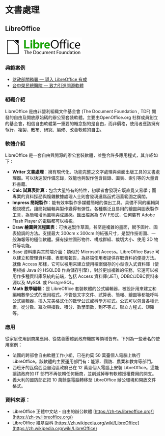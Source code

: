 # **文書處理**

## **LibreOffice**

![](/assets/LibreOffice.png)

### 典範案例

* [財政部關務署 — 導入 LibreOffice 有成](/cai-zheng-bu-guan-wu-shu-dao-ru-libreoffice-you-cheng.md)
* [台中榮民總醫院 — 致力引進開源軟體](//use-case/vghtc.md)

### 組織介紹

LibreOffice 是由非營利組織文件基金會 \(The Document Foundation , TDF\) 開發的自由及開放原始碼的辦公室套裝軟體。主要由OpenOffice.org 社群成員創立的基金會，相信自由軟體第一重要的概念指的是自由，而非價格，使用者應該擁有執行、複製、散布、研究、編修、改善軟體的自由。

### 軟體介紹

LibreOffice 是一套自由與開源的辦公套裝軟體，並整合許多應用程式，其介紹如下：

* **Writer 文書處理**：擁有現代化、功能完整之文字處理與桌面出版工具的文書處理器。可以快速製作備忘錄，效能也夠製作包含目錄、圖表、索引等的大量資料書籍。
* **Calc 試算表計算**：包含大量特有的特性，初學者會發現它既直覺又易學；而專業的資料探勘與複雜數據處理人士則會發現進階函式涵蓋範圍之廣闊。
* **Impress 簡報製作**：能有效率製作多媒體簡報的傑出工具。具備不同的編輯與檢視模式，讓簡報編輯與製作變得有彈性。各種廣泛且易用的繪圖與圖表製作工具，為簡報增添風味與成熟感。匯出檔案為 SW F形式，任何裝有 Adobe Flash Player 的電腦都可以檢視。
* **Draw 繪圖與流程圖表**：可快速製作草圖，甚至是複雜的畫面，賦予圖片、圖表協調的方法。支援最大 300cm x 300cm 的紙張尺寸，是製作技術圖、一般海報等的極佳軟體。擁有操控圖形物件、構成群組、裁切大小、使用 3D 物件等功能。
* Base 資料庫與其前端介面：類似於 Microsoft Access。LibreOffice Base 可以建立和管理資料庫、表單和報告，為終端使用者提供存取資料的便捷方法。就像 Access 那樣，它可以被用來建立使用檔案儲存的小型嵌入式資料庫（使用根據 Java 的 HSQLDB 作為儲存引擎），對於更加複雜的任務，它還可以被用作多種資料庫系統的前端，包括 Access 資料庫\(JET\), ODBC/JDBC資料來源以及 MySQL 或 PostgreSQL。
* **Math 數學編輯**：是 LibreOffice 套裝軟體的公式編輯器，被設計用來建立和編輯數學公式的應用程式。不管是文字文件、試算表、簡報、繪圖等都能呼叫公式編輯器，插入完美格式化的數學公式或科學方程式。公式可以包含各種元素，從分數、冪次與指數、積分、數學函數，到不等式、聯立方程式、矩陣等。

### 應用

從家庭使用到商業應用、從慈善團體到政府機關等領域皆有。下列為一些著名的使用案例：

* 法國的跨部會自由軟體工作小組，已在約莫 50 萬臺個人電腦上執行 LibreOffice。該軟體的主要運用部門有：能源、國防、農業和教育等部門。
* 西班牙的瓦倫西亞自治區政府已在 12 萬臺個人電腦上安裝 LibreOffice。這能讓該政府的 IT 部門不再依賴任何廠商，並削減掉專有軟體授權費用的開支。 
* 義大利的國防部正把 10 萬餘臺電腦轉移至 LibreOffice 辦公環境和開放文件格式。

### 資料來源：

* LibreOffice 正體中文站 - 自由的辦公軟體 [https://zh-tw.libreoffice.org/](https://zh-tw.libreoffice.org/)
* LibreOffice 維基百科 [https://zh.wikipedia.org/wiki/LibreOffice](https://zh.wikipedia.org/wiki/LibreOffice)



